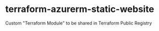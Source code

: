 # terraform-azurerm-static-website
Custom "Terraform Module" to be shared in Terraform Public Registry
